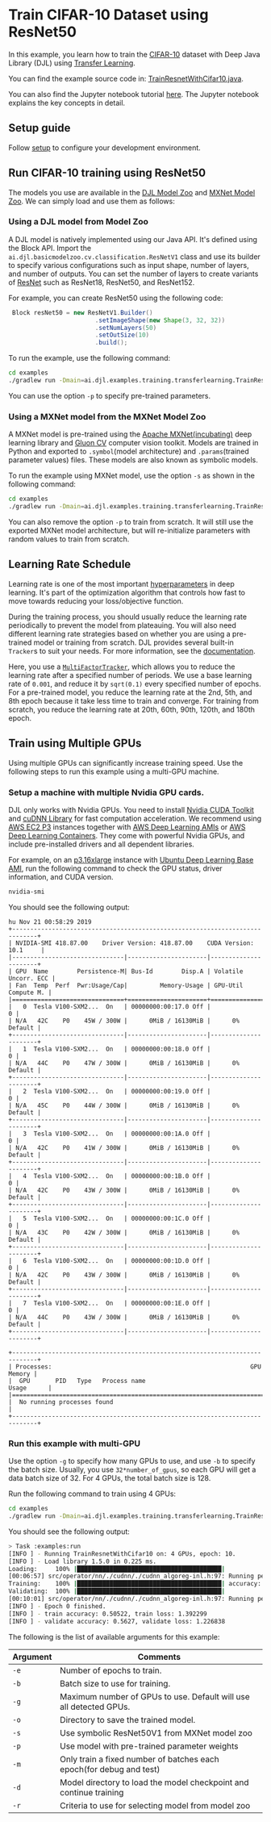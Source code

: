 # Train CIFAR-10 Dataset using ResNet50


In this example, you learn how to train the [CIFAR-10](https://www.cs.toronto.edu/~kriz/cifar.html) dataset with Deep Java Library (DJL) using [Transfer Learning](https://en.wikipedia.org/wiki/Transfer_learning).

You can find the example source code in: [TrainResnetWithCifar10.java](https://github.com/deepjavalibrary/djl/blob/master/examples/src/main/java/ai/djl/examples/training/transferlearning/TrainResnetWithCifar10.java).

You can also find the Jupyter notebook tutorial [here](http://docs.djl.ai/docs/demos/jupyter/transfer_learning_on_cifar10.html).
The Jupyter notebook explains the key concepts in detail.

## Setup guide

Follow [setup](../../docs/development/setup.md) to configure your development environment.

## Run CIFAR-10 training using ResNet50

The models you use are available in the [DJL Model Zoo](../../model-zoo/README.md) and [MXNet Model Zoo](../../engines/mxnet/mxnet-model-zoo/README.md). 
We can simply load and use them as follows:

### Using a DJL model from Model Zoo

A DJL model is natively implemented using our Java API. It's defined using the Block API.
Import the `ai.djl.basicmodelzoo.cv.classification.ResNetV1` class and use its builder to specify various configurations such as input shape, number of layers, and number of outputs.
You can set the number of layers to create variants of [ResNet](https://en.wikipedia.org/wiki/Residual_neural_network) such as ResNet18, ResNet50, and ResNet152.

For example, you can create ResNet50 using the following code:

```java
 Block resNet50 = new ResNetV1.Builder()
                        .setImageShape(new Shape(3, 32, 32))
                        .setNumLayers(50)
                        .setOutSize(10)
                        .build();
```

To run the example, use the following command: 

```sh
cd examples
./gradlew run -Dmain=ai.djl.examples.training.transferlearning.TrainResnetWithCifar10 --args="-e 10 -b 32 -g 1"
```

You can use the option `-p` to specify pre-trained parameters. 

### Using a MXNet model from the MXNet Model Zoo

A MXNet model is pre-trained using the [Apache MXNet(incubating)](https://mxnet.incubator.apache.org/) deep learning library and [Gluon CV](https://gluon-cv.mxnet.io/) computer vision toolkit.
Models are trained in Python and exported to `.symbol`(model architecture) and `.params`(trained parameter values) files. These models are also known as symbolic models.

To run the example using MXNet model, use the option `-s` as shown in the following command: 

```sh
cd examples
./gradlew run -Dmain=ai.djl.examples.training.transferlearning.TrainResnetWithCifar10 --args="-e 10 -b 32 -g 1 -s -p"
```

You can also remove the option `-p` to train from scratch.
It will still use the exported MXNet model architecture, but will re-initialize parameters with random values to train from scratch.


## Learning Rate Schedule
Learning rate is one of the most important [hyperparameters](https://en.wikipedia.org/wiki/Hyperparameter_(machine_learning)) in deep learning.
It's part of the optimization algorithm that controls how fast to move towards reducing your loss/objective function. 

During the training process, you should usually reduce the learning rate periodically to prevent the model from plateauing. 
You will also need different learning rate strategies based on whether you are using a pre-trained model or training from scratch.
DJL provides several built-in `Tracker`s to suit your needs. For more information, see the
[documentation](https://javadoc.io/doc/ai.djl/api/latest/ai/djl/training/tracker/Tracker.html).

Here, you use a [`MultiFactorTracker`](https://javadoc.io/doc/ai.djl/api/latest/ai/djl/training/tracker/MultiFactorTracker.html),
which allows you to reduce the learning rate after a specified number of periods.
We use a base learning rate of `0.001`, and reduce it by `sqrt(0.1)` every specified number of epochs. 
For a pre-trained model, you reduce the learning rate at the 2nd, 5th, and 8th epoch because it take less time to train and converge. 
For training from scratch, you reduce the learning rate at 20th, 60th, 90th, 120th, and 180th epoch.
 

## Train using Multiple GPUs
Using multiple GPUs can significantly increase training speed. Use the following steps to run this example using a multi-GPU machine.

### Setup a machine with multiple Nvidia GPU cards.
DJL only works with Nvidia GPUs. You need to install [Nvidia CUDA Toolkit](https://developer.nvidia.com/cuda-downloads) and  [cuDNN Library](https://docs.nvidia.com/deeplearning/sdk/cudnn-install/index.html)
for fast computation acceleration.
We recommend using [AWS EC2 P3](https://aws.amazon.com/ec2/instance-types/p3/) instances together with [AWS Deep Learning AMIs](https://aws.amazon.com/machine-learning/amis/) or [AWS Deep Learning Containers](https://aws.amazon.com/machine-learning/containers/).
They come with powerful Nvidia GPUs, and include pre-installed drivers and all dependent libraries.

For example, on an [p3.16xlarge](https://aws.amazon.com/ec2/instance-types/) instance with [Ubuntu Deep Learning Base AMI](https://aws.amazon.com/marketplace/pp/Amazon-Web-Services-Deep-Learning-Base-AMI-Amazon-/B077GFM7L7), 
run the following command to check the GPU status, driver information, and CUDA version.

```sh
nvidia-smi
```

You should see the following output:

```aidl
hu Nov 21 00:58:29 2019
+-----------------------------------------------------------------------------+
| NVIDIA-SMI 418.87.00    Driver Version: 418.87.00    CUDA Version: 10.1     |
|-------------------------------|----------------------|----------------------+
| GPU  Name        Persistence-M| Bus-Id        Disp.A | Volatile Uncorr. ECC |
| Fan  Temp  Perf  Pwr:Usage/Cap|         Memory-Usage | GPU-Util  Compute M. |
|===============================+======================+======================|
|   0  Tesla V100-SXM2...  On   | 00000000:00:17.0 Off |                    0 |
| N/A   42C    P0    45W / 300W |      0MiB / 16130MiB |      0%      Default |
+-------------------------------|----------------------|----------------------+
|   1  Tesla V100-SXM2...  On   | 00000000:00:18.0 Off |                    0 |
| N/A   44C    P0    47W / 300W |      0MiB / 16130MiB |      0%      Default |
+-------------------------------|----------------------|----------------------+
|   2  Tesla V100-SXM2...  On   | 00000000:00:19.0 Off |                    0 |
| N/A   45C    P0    44W / 300W |      0MiB / 16130MiB |      0%      Default |
+-------------------------------|----------------------|----------------------+
|   3  Tesla V100-SXM2...  On   | 00000000:00:1A.0 Off |                    0 |
| N/A   42C    P0    41W / 300W |      0MiB / 16130MiB |      0%      Default |
+-------------------------------|----------------------|----------------------+
|   4  Tesla V100-SXM2...  On   | 00000000:00:1B.0 Off |                    0 |
| N/A   42C    P0    43W / 300W |      0MiB / 16130MiB |      0%      Default |
+-------------------------------|----------------------|----------------------+
|   5  Tesla V100-SXM2...  On   | 00000000:00:1C.0 Off |                    0 |
| N/A   43C    P0    42W / 300W |      0MiB / 16130MiB |      0%      Default |
+-------------------------------|----------------------|----------------------+
|   6  Tesla V100-SXM2...  On   | 00000000:00:1D.0 Off |                    0 |
| N/A   42C    P0    43W / 300W |      0MiB / 16130MiB |      0%      Default |
+-------------------------------|----------------------|----------------------+
|   7  Tesla V100-SXM2...  On   | 00000000:00:1E.0 Off |                    0 |
| N/A   44C    P0    43W / 300W |      0MiB / 16130MiB |      0%      Default |
+-------------------------------|----------------------|----------------------+

+-----------------------------------------------------------------------------+
| Processes:                                                       GPU Memory |
|  GPU       PID   Type   Process name                             Usage      |
|=============================================================================|
|  No running processes found                                                 |
+-----------------------------------------------------------------------------+
```


### Run this example with multi-GPU
Use the option `-g` to specify how many GPUs to use, and use `-b` to specify the batch size. 
Usually, you use `32*number_of_gpus`, so each GPU will get a data batch size of 32. For 4 GPUs, the total batch size is 128.

Run the following command to train using 4 GPUs:

```sh
cd examples
./gradlew run -Dmain=ai.djl.examples.training.transferlearning.TrainResnetWithCifar10 --args="-e 10 -b 128 -g 4 -p"
```

You should see the following output:

```bash
> Task :examples:run
[INFO ] - Running TrainResnetWithCifar10 on: 4 GPUs, epoch: 10.
[INFO ] - Load library 1.5.0 in 0.225 ms.
Loading:     100% |████████████████████████████████████████|
[00:06:57] src/operator/nn/./cudnn/./cudnn_algoreg-inl.h:97: Running performance tests to find the best convolution algorithm, this can take a while... (set the environment variable MXNET_CUDNN_AUTOTUNE_DEFAULT to 0 to disable)
Training:    100% |████████████████████████████████████████| accuracy: 0.51 loss: 1.39 speed: 527.67 images/sec
Validating:  100% |████████████████████████████████████████|
[00:10:01] src/operator/nn/./cudnn/./cudnn_algoreg-inl.h:97: Running performance tests to find the best convolution algorithm, this can take a while... (set the environment variable MXNET_CUDNN_AUTOTUNE_DEFAULT to 0 to disable)
[INFO ] - Epoch 0 finished.
[INFO ] - train accuracy: 0.50522, train loss: 1.392299
[INFO ] - validate accuracy: 0.5627, validate loss: 1.226838
```


The following is the list of available arguments for this example:

 | Argument   | Comments                                 |
 | ---------- | ---------------------------------------- |
 | `-e`       | Number of epochs to train. |
 | `-b`       | Batch size to use for training. |
 | `-g`       | Maximum number of GPUs to use. Default will use all detected GPUs. |
 | `-o`       | Directory to save the trained model. |
 | `-s`       | Use symbolic ResNet50V1 from MXNet model zoo |
 | `-p`       | Use model with pre-trained parameter weights |
 | `-m`       | Only train a fixed number of batches each epoch(for debug and test) |
 | `-d`       | Model directory to load the model checkpoint and continue training |
 | `-r`       | Criteria to use for selecting model from model zoo |

